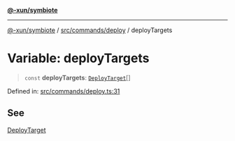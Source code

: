 [**@-xun/symbiote**](../../../../README.md)

***

[@-xun/symbiote](../../../../README.md) / [src/commands/deploy](../README.md) / deployTargets

# Variable: deployTargets

> `const` **deployTargets**: [`DeployTarget`](../enumerations/DeployTarget.md)[]

Defined in: [src/commands/deploy.ts:31](https://github.com/Xunnamius/symbiote/blob/9d125f863e55b05b020914ff4ddfee626423b9b7/src/commands/deploy.ts#L31)

## See

[DeployTarget](../enumerations/DeployTarget.md)
